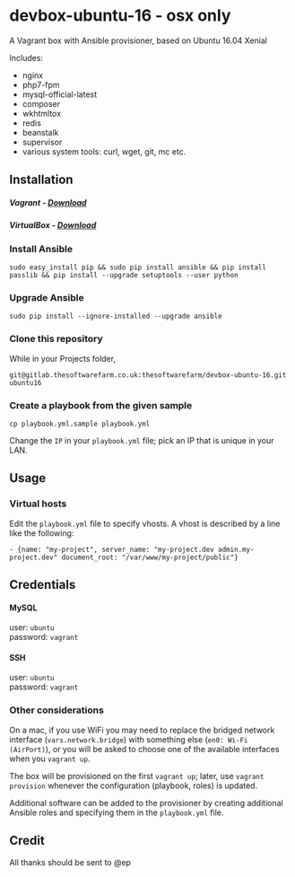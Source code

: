 # devbox-ubuntu-16 - osx only

A Vagrant box with Ansible provisioner, based on Ubuntu 16.04 Xenial

Includes:
- nginx
- php7-fpm
- mysql-official-latest
- composer
- wkhtmltox
- redis
- beanstalk
- supervisor
- various system tools: curl, wget, git, mc etc.

## Installation

##### Vagrant - [Download](https://www.vagrantup.com/downloads.html)
##### VirtualBox - [Download](https://www.virtualbox.org/wiki/Downloads)

### Install Ansible
```
sudo easy_install pip && sudo pip install ansible && pip install passlib && pip install --upgrade setuptools --user python
```
### Upgrade Ansible
```
sudo pip install --ignore-installed --upgrade ansible
```

### Clone this repository
While in your Projects folder,
```
git@gitlab.thesoftwarefarm.co.uk:thesoftwarefarm/devbox-ubuntu-16.git ubuntu16
```

### Create a playbook from the given sample
```
cp playbook.yml.sample playbook.yml
```

Change the `IP` in your `playbook.yml` file; pick an IP that is unique in your LAN.

## Usage

### Virtual hosts

Edit the `playbook.yml` file to specify vhosts. A vhost is described by a line like the following:
```
- {name: "my-project", server_name: "my-project.dev admin.my-project.dev" document_root: "/var/www/my-project/public"}
```

## Credentials

#### MySQL
user: `ubuntu`  
password: `vagrant`
#### SSH 
user: `ubuntu`  
password: `vagrant`


### Other considerations

On a mac, if you use WiFi you may need to replace the bridged network interface (`vars.network.bridge`) with something else (`en0: Wi-Fi (AirPort)`), or you will be asked to choose one of the available interfaces when you `vagrant up`.

The box will be provisioned on the first `vagrant up`; later, use `vagrant provision` whenever the configuration (playbook, roles) is updated.

Additional software can be added to the provisioner by creating additional Ansible roles and specifying them in the `playbook.yml` file.

## Credit
All thanks should be sent to @ep